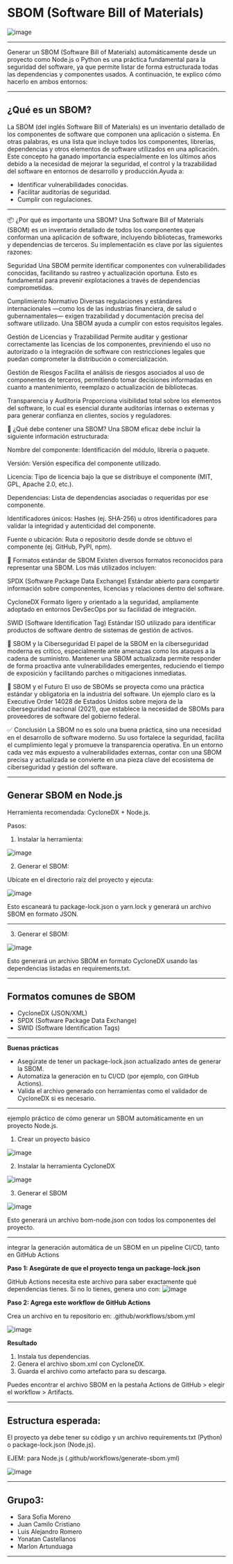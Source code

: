# SBOM (Software Bill of Materials)

   ![image](https://github.com/user-attachments/assets/fbb9eab6-5f36-4470-b823-b38f8fae7af7)


---

Generar un SBOM (Software Bill of Materials) automáticamente desde un proyecto como Node.js o Python es una práctica fundamental para la seguridad del software, ya que permite listar de forma estructurada todas las dependencias y componentes usados. A continuación, te explico cómo hacerlo en ambos entornos:

---

## ¿Qué es un SBOM?
La SBOM (del inglés Software Bill of Materials) es un inventario detallado de los componentes de software que componen una aplicación o sistema. En otras palabras, es una lista que incluye todos los componentes, librerías, dependencias y otros elementos de software utilizados en una aplicación. Este concepto ha ganado importancia especialmente en los últimos años debido a la necesidad de mejorar la seguridad, el control y la trazabilidad del software en entornos de desarrollo y producción.Ayuda a:
- Identificar vulnerabilidades conocidas.
- Facilitar auditorías de seguridad.
- Cumplir con regulaciones.

---
📦 ¿Por qué es importante una SBOM?
Una Software Bill of Materials (SBOM) es un inventario detallado de todos los componentes que conforman una aplicación de software, incluyendo bibliotecas, frameworks y dependencias de terceros. Su implementación es clave por las siguientes razones:

Seguridad
Una SBOM permite identificar componentes con vulnerabilidades conocidas, facilitando su rastreo y actualización oportuna. Esto es fundamental para prevenir explotaciones a través de dependencias comprometidas.

Cumplimiento Normativo
Diversas regulaciones y estándares internacionales —como los de las industrias financiera, de salud o gubernamentales— exigen trazabilidad y documentación precisa del software utilizado. Una SBOM ayuda a cumplir con estos requisitos legales.

Gestión de Licencias y Trazabilidad
Permite auditar y gestionar correctamente las licencias de los componentes, previniendo el uso no autorizado o la integración de software con restricciones legales que puedan comprometer la distribución o comercialización.

Gestión de Riesgos
Facilita el análisis de riesgos asociados al uso de componentes de terceros, permitiendo tomar decisiones informadas en cuanto a mantenimiento, reemplazo o actualización de bibliotecas.

Transparencia y Auditoría
Proporciona visibilidad total sobre los elementos del software, lo cual es esencial durante auditorías internas o externas y para generar confianza en clientes, socios y reguladores.

🧾 ¿Qué debe contener una SBOM?
Una SBOM eficaz debe incluir la siguiente información estructurada:

Nombre del componente: Identificación del módulo, librería o paquete.

Versión: Versión específica del componente utilizado.

Licencia: Tipo de licencia bajo la que se distribuye el componente (MIT, GPL, Apache 2.0, etc.).

Dependencias: Lista de dependencias asociadas o requeridas por ese componente.

Identificadores únicos: Hashes (ej. SHA-256) u otros identificadores para validar la integridad y autenticidad del componente.

Fuente o ubicación: Ruta o repositorio desde donde se obtuvo el componente (ej. GitHub, PyPI, npm).

📐 Formatos estándar de SBOM
Existen diversos formatos reconocidos para representar una SBOM. Los más utilizados incluyen:

SPDX (Software Package Data Exchange)
Estándar abierto para compartir información sobre componentes, licencias y relaciones dentro del software.

CycloneDX
Formato ligero y orientado a la seguridad, ampliamente adoptado en entornos DevSecOps por su facilidad de integración.

SWID (Software Identification Tag)
Estándar ISO utilizado para identificar productos de software dentro de sistemas de gestión de activos.

🔐 SBOM y la Ciberseguridad
El papel de la SBOM en la ciberseguridad moderna es crítico, especialmente ante amenazas como los ataques a la cadena de suministro. Mantener una SBOM actualizada permite responder de forma proactiva ante vulnerabilidades emergentes, reduciendo el tiempo de exposición y facilitando parches o mitigaciones inmediatas.

🔮 SBOM y el Futuro
El uso de SBOMs se proyecta como una práctica estándar y obligatoria en la industria del software. Un ejemplo claro es la Executive Order 14028 de Estados Unidos sobre mejora de la ciberseguridad nacional (2021), que establece la necesidad de SBOMs para proveedores de software del gobierno federal.

✅ Conclusión
La SBOM no es solo una buena práctica, sino una necesidad en el desarrollo de software moderno. Su uso fortalece la seguridad, facilita el cumplimiento legal y promueve la transparencia operativa. En un entorno cada vez más expuesto a vulnerabilidades externas, contar con una SBOM precisa y actualizada se convierte en una pieza clave del ecosistema de ciberseguridad y gestión del software.

---
## Generar SBOM en Node.js

Herramienta recomendada: CycloneDX + Node.js.

Pasos:
1. Instalar la herramienta:

![image](https://github.com/user-attachments/assets/5f4d6610-22c2-492b-a838-90d8055a52ed)

2. Generar el SBOM:

Ubícate en el directorio raíz del proyecto y ejecuta:

![image](https://github.com/user-attachments/assets/10212a6c-d8ef-4c3b-a08e-fb1b0d2a393c)

Esto escaneará tu package-lock.json o yarn.lock y generará un archivo SBOM en formato JSON.

---

3. Generar el SBOM:

![image](https://github.com/user-attachments/assets/2f996475-cc1b-48d3-8a2e-e206e3f33898)

Esto generará un archivo SBOM en formato CycloneDX usando las dependencias listadas en requirements.txt.

---

 ## Formatos comunes de SBOM

 - CycloneDX (JSON/XML)
 - SPDX (Software Package Data Exchange)
 - SWID (Software Identification Tags)

---
**Buenas prácticas**
* Asegúrate de tener un package-lock.json actualizado antes de generar la SBOM.
* Automatiza la generación en tu CI/CD (por ejemplo, con GitHub Actions).
* Valida el archivo generado con herramientas como el validador de CycloneDX si es necesario.

---

ejemplo práctico de cómo generar un SBOM automáticamente en un proyecto Node.js.

1. Crear un proyecto básico

 ![image](https://github.com/user-attachments/assets/cade1e8a-2d52-4889-82f4-4826e8f2e19d)

2. Instalar la herramienta CycloneDX

![image](https://github.com/user-attachments/assets/1d1c09a4-84db-489e-a8e2-4077ed69b26a)


3. Generar el SBOM

![image](https://github.com/user-attachments/assets/53a00dfa-1246-407d-88bd-f648001423a4)

   Esto generará un archivo bom-node.json con todos los componentes del proyecto.

   ---

  integrar la generación automática de un SBOM en un pipeline CI/CD, tanto en GitHub Actions

**Paso 1: Asegúrate de que el proyecto tenga un package-lock.json**

GitHub Actions necesita este archivo para saber exactamente qué dependencias tienes. Si no lo tienes, genera uno con:
![image](https://github.com/user-attachments/assets/1a78a381-eee7-4d23-b16b-c8c746564a66)

**Paso 2: Agrega este workflow de GitHub Actions**

Crea un archivo en tu repositorio en:
.github/workflows/sbom.yml

![image](https://github.com/user-attachments/assets/4ed2238a-af17-4fd8-bb5b-dbcc618f398a)


**Resultado**
1. Instala tus dependencias.
2. Genera el archivo sbom.xml con CycloneDX.
3. Guarda el archivo como artefacto para su descarga.

Puedes encontrar el archivo SBOM en la pestaña Actions de GitHub > elegir el workflow > Artifacts.

  
---
## Estructura esperada:

 El  proyecto ya debe tener su código y un archivo requirements.txt (Python) o package-lock.json (Node.js).

 EJEM: para Node.js (.github/workflows/generate-sbom.yml)
 
 ![image](https://github.com/user-attachments/assets/41328dc9-3df4-44a6-9a23-f3f9d1498a06)

 ---

 Grupo3:
--
 - Sara Sofia Moreno
 - Juan Camilo Cristiano
 - Luis Alejandro Romero
 - Yonatan Castellanos
 - Marlon Artunduaga

---
 


